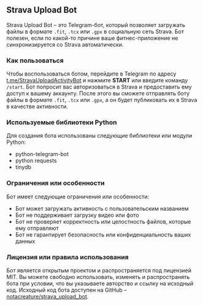 ## Strava Upload Bot
Strava Upload Bot – это Telegram-бот, который позволяет загружать файлы в формате `.fit`, `.tcx` или `.gpx` в социальную сеть Strava. Бот полезен, если по какой-то причине ваше фитнес-приложение не синхронизируется со Strava автоматически.

### Как пользоваться
Чтобы воспользоваться ботом, перейдите в Telegram по адресу [t.me/StravaUploadActivityBot](https://t.me/StravaUploadActivityBot) и нажмите **START** или введите команду `/start`. Бот попросит вас авторизоваться в Strava и предоставить ему доступ к вашему аккаунту. После этого вы сможете отправлять боту файлы в формате `.fit`, `.tcx` или `.gpx`, а он будет публиковать их в Strava в качестве активности.

### Используемые библиотеки Python
Для создания бота использованы следующие библиотеки или модули Python:
* python-telegram-bot
* python requests
* tinydb

### Ограничения или особенности
Бот имеет следующие ограничения или особенности:
* Бот может загружать активность с пользовательским названием
* Бот не поддерживает загрузку видео или фото
* Бот не проверяет корректность или целостность файлов, которые ему отправляют
* Бот не гарантирует безопасность или конфиденциальность ваших данных

### Лицензия или правила использования
Бот является открытым проектом и распространяется под лицензией MIT. Вы можете свободно использовать, изменять и распространять бота при условии, что вы указываете авторство и ссылку на исходный код. Исходный код бота доступен на GitHub – [notacreature/strava_upload_bot](https://github.com/notacreature/strava-upload-bot).
